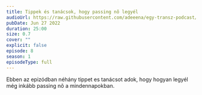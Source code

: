```yaml
---
title: Tippek és tanácsok, hogy passing nõ legyél
audioUrl: https://raw.githubusercontent.com/adeeena/egy-transz-podcast/main/public/audio/etpc_S1E08.mp3
pubDate: Jun 27 2022
duration: 25:00
size: 0.7
cover: ""
explicit: false
episode: 8
season: 1
episodeType: full
---
```


Ebben az epizódban néhány tippet es tanácsot adok, hogy hogyan legyél még inkább passing nõ a mindennapokban.
